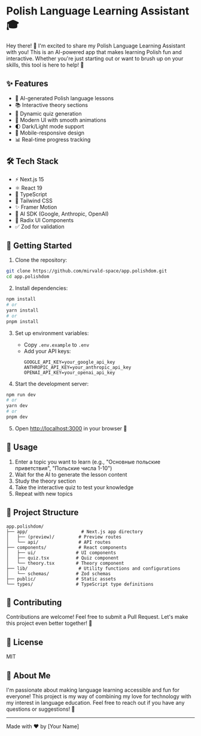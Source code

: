 # Polish Language Learning Assistant 🎓

Hey there! 👋 I'm excited to share my Polish Language Learning Assistant with you! This is an AI-powered app that makes learning Polish fun and interactive. Whether you're just starting out or want to brush up on your skills, this tool is here to help! 🚀

## ✨ Features

- 🤖 AI-generated Polish language lessons
- 📚 Interactive theory sections
- 🎯 Dynamic quiz generation
- 💫 Modern UI with smooth animations
- 🌓 Dark/Light mode support
- 📱 Mobile-responsive design
- 📊 Real-time progress tracking

## 🛠️ Tech Stack

- ⚡ Next.js 15
- ⚛️ React 19
- 📘 TypeScript
- 🎨 Tailwind CSS
- ✨ Framer Motion
- 🤖 AI SDK (Google, Anthropic, OpenAI)
- 🎯 Radix UI Components
- ✅ Zod for validation

## 🚀 Getting Started

1. Clone the repository:
```bash
git clone https://github.com/mirvald-space/app.polishdom.git
cd app.polishdom
```

2. Install dependencies:
```bash
npm install
# or
yarn install
# or
pnpm install
```

3. Set up environment variables:
   - Copy `.env.example` to `.env`
   - Add your API keys:
     ```
     GOOGLE_API_KEY=your_google_api_key
     ANTHROPIC_API_KEY=your_anthropic_api_key
     OPENAI_API_KEY=your_openai_api_key
     ```

4. Start the development server:
```bash
npm run dev
# or
yarn dev
# or
pnpm dev
```

5. Open [http://localhost:3000](http://localhost:3000) in your browser 🎉

## 📖 Usage

1. Enter a topic you want to learn (e.g., "Основные польские приветствия", "Польские числа 1-10")
2. Wait for the AI to generate the lesson content
3. Study the theory section
4. Take the interactive quiz to test your knowledge
5. Repeat with new topics

## 📁 Project Structure

```
app.polishdom/
├── app/                    # Next.js app directory
│   ├── (preview)/         # Preview routes
│   └── api/               # API routes
├── components/            # React components
│   ├── ui/               # UI components
│   ├── quiz.tsx          # Quiz component
│   └── theory.tsx        # Theory component
├── lib/                   # Utility functions and configurations
│   └── schemas/          # Zod schemas
├── public/               # Static assets
└── types/                # TypeScript type definitions
```

## 🤝 Contributing

Contributions are welcome! Feel free to submit a Pull Request. Let's make this project even better together! 💪

## 📄 License

MIT

## 🌟 About Me

I'm passionate about making language learning accessible and fun for everyone! This project is my way of combining my love for technology with my interest in language education. Feel free to reach out if you have any questions or suggestions! 📧

---
Made with ❤️ by [Your Name]

